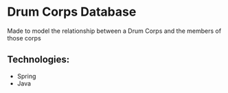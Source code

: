 # Drum Corps Database

Made to model the relationship between a Drum Corps and the members of those corps

## Technologies:
- Spring
- Java
